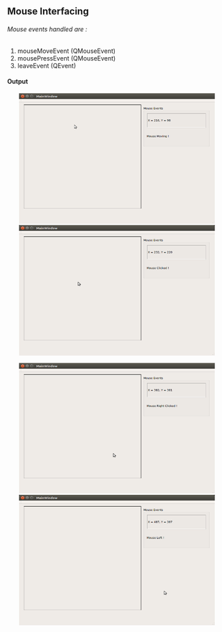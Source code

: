 ## Mouse Interfacing
###### Mouse events handled are :
1. mouseMoveEvent  (QMouseEvent)
1. mousePressEvent (QMouseEvent)
1. leaveEvent      (QEvent)

#### Output
<p align="center">
  <img src="screenshots/mouse_1.png" height = "300" width="450"> <img src="screenshots/mouse_2.png" height = "300" width="450">
</p>
<p align="center">
  <img src="screenshots/mouse_3.png" height = "300" width="450"> <img src="screenshots/mouse_4.png" height = "300" width="450">
</p>
  
